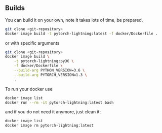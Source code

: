 ## Builds

You can build it on your own, note it takes lots of time, be prepared.

```bash
git clone <git-repository>
docker image build -t pytorch-lightning:latest -f docker/Dockerfile .
```

or with specific arguments

```bash
git clone <git-repository>
docker image build \
    -t pytorch-lightning:py36 \
    -f docker/Dockerfile \
    --build-arg PYTHON_VERSION=3.6 \
    --build-arg PYTORCH_VERSION=1.3 \
    .
```

To run your docker use

```bash
docker image list
docker run --rm -it pytorch-lightning:latest bash
```

and if you do not need it anymore, just clean it:

```bash
docker image list
docker image rm pytorch-lightning:latest
```